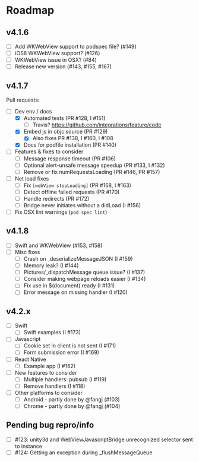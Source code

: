 Roadmap
=======

v4.1.6
--------

- [ ] Add WKWebView support to podspec file? (#149)
- [ ] iOS8 WKWebView support? (#126)
- [ ] WKWebView issue in OSX? (#84)
- [ ] Release new version (#143, #155, #167)

v4.1.7
------

Pull requests:
- [ ] Dev env / docs
	- [X] Automated tests (PR #128, I #151)
		- [ ] Travis? https://github.com/integrations/feature/code
	- [X] Embed js in objc source (PR #129)
		- [X] Also fixes PR #138, I #160, I #108
	- [X] Docs for podfile installation (PR #140)
- [ ] Features & fixes to consider
	- [ ] Message response timeout (PR #106)
	- [ ] Optional alert-unsafe message speedup (PR #133, I #132)
	- [ ] Remove or fix numRequestsLoading (PR #146, PR #157)
- [ ] Net load fixes
	- [ ] Fix `[webView stopLoading]` (PR #168, I #163)
	- [ ] Detect offline failed requests (PR #170)
	- [ ] Handle redirects (PR #172)
	- [ ] Bridge never initiates without a didLoad (I #156)
- [ ] Fix OSX lint warnings (`pod spec lint`)

v4.1.8
------
- [ ] Swift and WKWebView (#153, #158)
- [ ] Misc fixes
	- [ ] Crash on _deserializeMessageJSON (I #159)
	- [ ] Memory leak? (I #144)
	- [ ] Pictures/_dispatchMessage queue issue? (I #137)
	- [ ] Consider making webpage reloads easier (I #134)
	- [ ] Fix use in $(document).ready (I #131)
	- [ ] Error message on missing handler (I #120)
	
v4.2.x
------
- [ ] Swift
	- [ ] Swift examples (I #173)
- [ ] Javascript
	- [ ] Cookie set in client is not sent (I #171)
	- [ ] Form submission error (I #169)
- [ ] React Native
	- [ ] Example app (I #162)
- [ ] New features to consider
	- [ ] Multiple handlers: pubsub (I #119)
	- [ ] Remove handlers (I #118)
- [ ] Other platforms to consider
	- [ ] Android - partly done by @fangj (#103)
	- [ ] Chrome - partly done by @fangj (#104)

Pending bug repro/info
----------------------
- [ ] #123: unity3d and WebViewJavascriptBridge unrecognized selector sent to instance
- [ ] #124: Getting an exception during _flushMessageQueue
